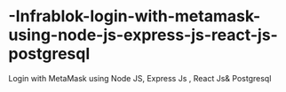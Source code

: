 # -Infrablok-login-with-metamask-using-node-js-express-js-react-js-postgresql
Login with MetaMask using Node JS, Express Js , React Js&amp; Postgresql
